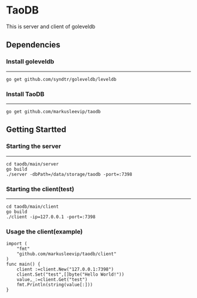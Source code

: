# TaoDB
This is server and client of goleveldb
## Dependencies

### Install goleveldb
-----------
	go get github.com/syndtr/goleveldb/leveldb
### Install TaoDB
-----------
	go get github.com/markusleevip/taodb

## Getting Startted

### Starting the server
-----------
	cd taodb/main/server
	go build
	./server -dbPath=/data/storage/taodb -port=:7398
### Starting the client(test)
-----------
	cd taodb/main/client
	go build
	./client -ip=127.0.0.1 -port=:7398
### Usage the client(example)
	import (
		"fmt"
		"github.com/markusleevip/taodb/client"
	)
	func main() {
		client :=client.New("127.0.0.1:7398")
		client.Set("test",[]byte("Hello World!"))
		value,_:=client.Get("test")
		fmt.Println(string(value[:]))
	}
	
